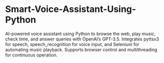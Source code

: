 # Smart-Voice-Assistant-Using-Python
AI-powered voice assistant using Python to browse the web, play music, check time, and answer queries with OpenAI’s GPT-3.5. Integrates pyttsx3 for speech, speech_recognition for voice input, and Selenium for automating music playback. Supports browser control and multithreading for continuous operation.
